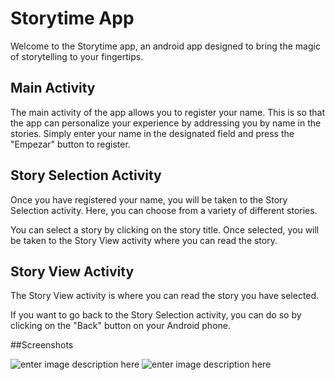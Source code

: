 # Storytime App

Welcome to the Storytime app, an android app designed to bring the magic of storytelling to your fingertips.

## Main Activity

The main activity of the app allows you to register your name. This is so that the app can personalize your experience by addressing you by name in the stories. Simply enter your name in the designated field and press the "Empezar" button to register.

## Story Selection Activity

Once you have registered your name, you will be taken to the Story Selection activity. Here, you can choose from a variety of different stories.

You can select a story by clicking on the story title. Once selected, you will be taken to the Story View activity where you can read the story.

## Story View Activity

The Story View activity is where you can read the story you have selected.

If you want to go back to the Story Selection activity, you can do so by clicking on the "Back" button on your Android phone.

##Screenshots

![enter image description here](https://i.imgur.com/vilyN3C.png)
![enter image description here](https://i.imgur.com/RK9yJQu.png)
